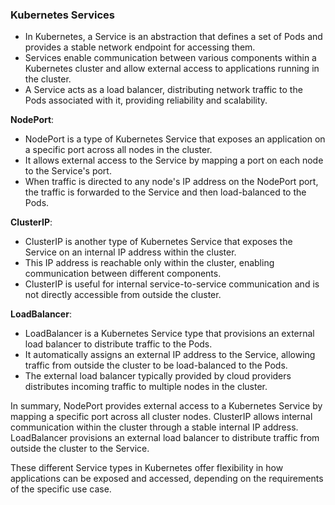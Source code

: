 ### Kubernetes Services

- In Kubernetes, a Service is an abstraction that defines a set of Pods and provides a stable network endpoint for accessing them.
- Services enable communication between various components within a Kubernetes cluster and allow external access to applications running in the cluster.
- A Service acts as a load balancer, distributing network traffic to the Pods associated with it, providing reliability and scalability.

**NodePort**:

- NodePort is a type of Kubernetes Service that exposes an application on a specific port across all nodes in the cluster.
- It allows external access to the Service by mapping a port on each node to the Service's port.
- When traffic is directed to any node's IP address on the NodePort port, the traffic is forwarded to the Service and then load-balanced to the Pods.

**ClusterIP**:

- ClusterIP is another type of Kubernetes Service that exposes the Service on an internal IP address within the cluster.
- This IP address is reachable only within the cluster, enabling communication between different components.
- ClusterIP is useful for internal service-to-service communication and is not directly accessible from outside the cluster.

**LoadBalancer**:

- LoadBalancer is a Kubernetes Service type that provisions an external load balancer to distribute traffic to the Pods.
- It automatically assigns an external IP address to the Service, allowing traffic from outside the cluster to be load-balanced to the Pods.
- The external load balancer typically provided by cloud providers distributes incoming traffic to multiple nodes in the cluster.

In summary, NodePort provides external access to a Kubernetes Service by mapping a specific port across all cluster nodes. ClusterIP allows internal communication within the cluster through a stable internal IP address. LoadBalancer provisions an external load balancer to distribute traffic from outside the cluster to the Service.

These different Service types in Kubernetes offer flexibility in how applications can be exposed and accessed, depending on the requirements of the specific use case.
